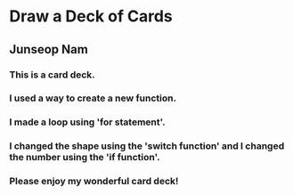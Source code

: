 <!DOCTYPE html>
<html>
    <head>
    	<script src="p5.js"></script>
        <script src="p5.sound.min.js"></script>
        <link rel="stylesheet" type="text/css" href="style.css">
        <meta charset="utf-8">
        <script src="sketch.js"></script>  	
    </head>
    <body>
    	<h1>Draw a Deck of Cards
    	<h2>Junseop Nam
        <h3>This is a card deck.
        <h3>I used a way to create a new function.
        <h3>I made a loop using 'for statement'.
        <h3>I changed the shape using the 'switch function' and I changed the number using the 'if function'.
        <h3>Please enjoy my wonderful card deck!
    </body>
</html>
